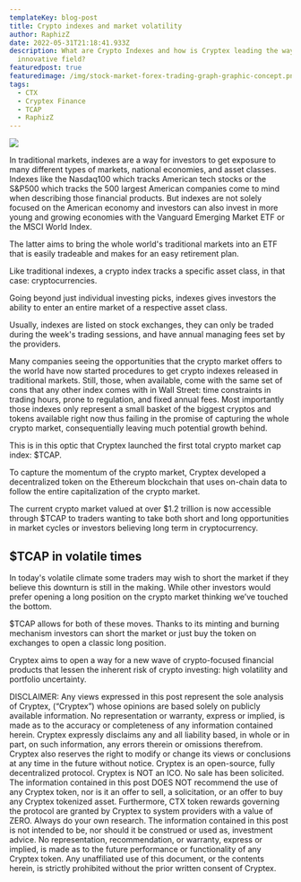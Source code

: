 ```yaml
---
templateKey: blog-post
title: Crypto indexes and market volatility
author: RaphizZ
date: 2022-05-31T21:18:41.933Z
description: What are Crypto Indexes and how is Cryptex leading the way in this
  innovative field?
featuredpost: true
featuredimage: /img/stock-market-forex-trading-graph-graphic-concept.png
tags:
  - CTX
  - Cryptex Finance
  - TCAP
  - RaphizZ
---
```

![](/img/stock-market-forex-trading-graph-graphic-concept.png)

In traditional markets, indexes are a way for investors to get exposure to many different types of markets, national economies, and asset classes. Indexes like the Nasdaq100 which tracks American tech stocks or the S&P500 which tracks the 500 largest American companies come to mind when describing those financial products. But indexes are not solely focused on the American economy and investors can also invest in more young and growing economies with the Vanguard Emerging Market ETF or the MSCI World Index.

The latter aims to bring the whole world's traditional markets into an ETF that is easily tradeable and makes for an easy retirement plan.

Like traditional indexes, a crypto index tracks a specific asset class, in that case: cryptocurrencies.

Going beyond just individual investing picks, indexes gives investors the ability to enter an entire market of a respective asset class.

Usually, indexes are listed on stock exchanges, they can only be traded during the week's trading sessions, and have annual managing fees set by the providers.

Many companies seeing the opportunities that the crypto market offers to the world have now started procedures to get crypto indexes released in traditional markets. Still, those, when available, come with the same set of cons that any other index comes with in Wall Street: time constraints in trading hours, prone to regulation, and fixed annual fees. Most importantly those indexes only represent a small basket of the biggest cryptos and tokens available right now thus failing in the promise of capturing the whole crypto market, consequentially leaving much potential growth behind.

This is in this optic that Cryptex launched the first total crypto market cap index: $TCAP.

To capture the momentum of the crypto market, Cryptex developed a decentralized token on the Ethereum blockchain that uses on-chain data to follow the entire capitalization of the crypto market.

The current crypto market valued at over $1.2 trillion is now accessible through $TCAP to traders wanting to take both short and long opportunities in market cycles or investors believing long term in cryptocurrency.

## $TCAP in volatile times

In today's volatile climate some traders may wish to short the market if they believe this downturn is still in the making. While other investors would prefer opening a long position on the crypto market thinking we’ve touched the bottom. 

$TCAP allows for both of these moves. Thanks to its minting and burning mechanism investors can short the market or just buy the token on exchanges to open a classic long position.

Cryptex aims to open a way for a new wave of crypto-focused financial products that lessen the inherent risk of crypto investing: high volatility and portfolio uncertainty.

DISCLAIMER: Any views expressed in this post represent the sole analysis of Cryptex, (“Cryptex”) whose opinions are based solely on publicly available information. No representation or warranty, express or implied, is made as to the accuracy or completeness of any information contained herein. Cryptex expressly disclaims any and all liability based, in whole or in part, on such information, any errors therein or omissions therefrom. Cryptex also reserves the right to modify or change its views or conclusions at any time in the future without notice. Cryptex is an open-source, fully decentralized protocol. Cryptex is NOT an ICO. No sale has been solicited. The information contained in this post DOES NOT recommend the use of any Cryptex token, nor is it an offer to sell, a solicitation, or an offer to buy any Cryptex tokenized asset. Furthermore, CTX token rewards governing the protocol are granted by Cryptex to system providers with a value of ZERO. Always do your own research. The information contained in this post is not intended to be, nor should it be construed or used as, investment advice. No representation, recommendation, or warranty, express or implied, is made as to the future performance or functionality of any Cryptex token. Any unaffiliated use of this document, or the contents herein, is strictly prohibited without the prior written consent of Cryptex.